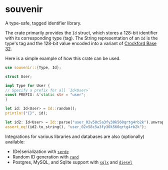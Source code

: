 # souvenir

A type-safe, tagged identifier library.

The crate primarily provides the `Id` struct, which stores a 128-bit
identifier with its corresponding type (tag).
The String representation of an `Id` is the type's tag and the
128-bit value encoded into a variant of
[Crockford Base 32](https://www.crockford.com/base32.html).

Here is a simple example of how this crate can be used.

```rs
use souvenir::{Type, Id};

struct User;

impl Type for User {
// Specify a prefix for all `Id<User>`
const PREFIX: &'static str = "user";
}

let id: Id<User> = Id::random();
println!("{}", id);

let id2: Id<User> = Id::parse("user_02v58c5a3fy30k560qrtg4rb2k").unwrap();
assert_eq!(id2.to_string(), "user_02v58c5a3fy30k560qrtg4rb2k");
```

Integrations for various libraries and databases are also (optionally)
available:

- (De)serialization with [`serde`](https://docs.rs/serde/latest/serde/)
- Random ID generation with [`rand`](https://docs.rs/rand/latest/rand/)
- Postgres, MySQL, and Sqlite support with
  [`sqlx`](https://docs.rs/sqlx/latest/sqlx/) and
  [`diesel`](https://docs.rs/diesel/latest/diesel/)


